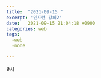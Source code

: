```yaml
---
title:  "2021-09-15 "
excerpt: "인프런 강의2"
date:   2021-09-15 21:04:18 +0900
categories: web
tags:
  -web
  -none

---
```


 

9시
